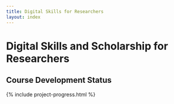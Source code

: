 ```yaml
---
title: Digital Skills for Researchers
layout: index
---
```



# Digital Skills and Scholarship for Researchers


## Course Development Status

{% include project-progress.html %}

